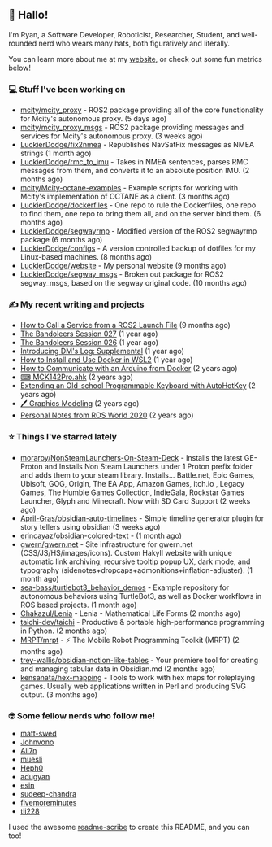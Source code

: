 ## 👋 Hallo!

I'm Ryan, a Software Developer, Roboticist, Researcher, Student, and well-rounded nerd who wears many hats, both figuratively and literally.

You can learn more about me at my [website](https://ryandlewis.dev), or check out some fun metrics below!

### 💻 Stuff I've been working on

- [mcity/mcity_proxy](https://github.com/mcity/mcity_proxy) - ROS2 package providing all of the core functionality for Mcity&#39;s autonomous proxy. (5 days ago)
- [mcity/mcity_proxy_msgs](https://github.com/mcity/mcity_proxy_msgs) - ROS2 package providing messages and services for Mcity&#39;s autonomous proxy. (3 weeks ago)
- [LuckierDodge/fix2nmea](https://github.com/LuckierDodge/fix2nmea) - Republishes NavSatFix messages as NMEA strings (1 month ago)
- [LuckierDodge/rmc_to_imu](https://github.com/LuckierDodge/rmc_to_imu) - Takes in NMEA sentences, parses RMC messages from them, and converts it to an absolute position IMU. (2 months ago)
- [mcity/Mcity-octane-examples](https://github.com/mcity/Mcity-octane-examples) - Example scripts for working with Mcity&#39;s implementation of OCTANE as a client. (3 months ago)
- [LuckierDodge/dockerfiles](https://github.com/LuckierDodge/dockerfiles) - One repo to rule the Dockerfiles, one repo to find them, one repo to bring them all, and on the server bind them. (6 months ago)
- [LuckierDodge/segwayrmp](https://github.com/LuckierDodge/segwayrmp) - Modified version of the ROS2 segwayrmp package (6 months ago)
- [LuckierDodge/configs](https://github.com/LuckierDodge/configs) - A version controlled backup of dotfiles for my Linux-based machines. (8 months ago)
- [LuckierDodge/website](https://github.com/LuckierDodge/website) - My personal website (9 months ago)
- [LuckierDodge/segway_msgs](https://github.com/LuckierDodge/segway_msgs) - Broken out package for ROS2 segway_msgs, based on the segway original code. (10 months ago)

### ✍ My recent writing and projects

- [How to Call a Service from a ROS2 Launch File](https://ryandlewis.dev/posts/callserviceinros2launch/) (9 months ago)
- [The Bandoleers Session 027](https://ryandlewis.dev/posts/ttrpg/thebandoleers027/) (1 year ago)
- [The Bandoleers Session 026](https://ryandlewis.dev/posts/ttrpg/thebandoleers026/) (1 year ago)
- [Introducing DM&#39;s Log: Supplemental](https://ryandlewis.dev/posts/ttrpg/introducingdmslog/) (1 year ago)
- [How to Install and Use Docker in WSL2](https://ryandlewis.dev/posts/howtowsldocker/) (1 year ago)
- [How to Communicate with an Arduino from Docker](https://ryandlewis.dev/posts/howtoarduinodocker/) (2 years ago)
- [⌨ MCK142Pro.ahk](https://ryandlewis.dev/projects/mck142pro/) (2 years ago)
- [Extending an Old-school Programmable Keyboard with AutoHotKey](https://ryandlewis.dev/posts/mck142pro/) (2 years ago)
- [🖊 Graphics Modeling](https://ryandlewis.dev/projects/graphics/) (2 years ago)
- [Personal Notes from ROS World 2020](https://ryandlewis.dev/posts/rosworld2020/) (2 years ago)

### ⭐ Things I've starred lately

- [moraroy/NonSteamLaunchers-On-Steam-Deck](https://github.com/moraroy/NonSteamLaunchers-On-Steam-Deck) - Installs the latest GE-Proton and Installs Non Steam Launchers under 1 Proton prefix folder and adds them to your steam library. Installs... Battle.net, Epic Games, Ubisoft, GOG, Origin, The EA App, Amazon Games, itch.io , Legacy Games, The Humble Games Collection, IndieGala, Rockstar Games Launcher, Glyph and Minecraft. Now with SD Card Support (2 weeks ago)
- [April-Gras/obsidian-auto-timelines](https://github.com/April-Gras/obsidian-auto-timelines) - Simple timeline generator plugin for story tellers using obsidian (3 weeks ago)
- [erincayaz/obsidian-colored-text](https://github.com/erincayaz/obsidian-colored-text) -  (1 month ago)
- [gwern/gwern.net](https://github.com/gwern/gwern.net) - Site infrastructure for gwern.net (CSS/JS/HS/images/icons). Custom Hakyll website with unique automatic link archiving, recursive tooltip popup UX, dark mode, and typography (sidenotes&#43;dropcaps&#43;admonitions&#43;inflation-adjuster). (1 month ago)
- [sea-bass/turtlebot3_behavior_demos](https://github.com/sea-bass/turtlebot3_behavior_demos) - Example repository for autonomous behaviors using TurtleBot3, as well as Docker workflows in ROS based projects. (1 month ago)
- [Chakazul/Lenia](https://github.com/Chakazul/Lenia) - Lenia - Mathematical Life Forms (2 months ago)
- [taichi-dev/taichi](https://github.com/taichi-dev/taichi) - Productive &amp; portable high-performance programming in Python. (2 months ago)
- [MRPT/mrpt](https://github.com/MRPT/mrpt) - :zap: The Mobile Robot Programming Toolkit (MRPT) (2 months ago)
- [trey-wallis/obsidian-notion-like-tables](https://github.com/trey-wallis/obsidian-notion-like-tables) - Your premiere tool for creating and managing tabular data in Obsidian.md (2 months ago)
- [kensanata/hex-mapping](https://github.com/kensanata/hex-mapping) - Tools to work with hex maps for roleplaying games. Usually web applications written in Perl and producing SVG output. (3 months ago)

### 🤓 Some fellow nerds who follow me!

- [matt-swed](https://github.com/matt-swed)
- [Johnvono](https://github.com/Johnvono)
- [All7n](https://github.com/All7n)
- [muesli](https://github.com/muesli)
- [Heph0](https://github.com/Heph0)
- [adugyan](https://github.com/adugyan)
- [esin](https://github.com/esin)
- [sudeep-chandra](https://github.com/sudeep-chandra)
- [fivemoreminutes](https://github.com/fivemoreminutes)
- [tli228](https://github.com/tli228)

I used the awesome [readme-scribe](https://github.com/muesli/readme-scribe) to create this README, and you can too!
